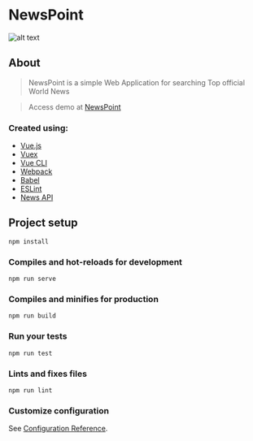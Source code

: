 # NewsPoint 
![alt text](https://raw.githubusercontent.com/polina-krukovich/vue-news-app/master/src/assets/logo_readme.png)

## About

> NewsPoint is a simple Web Application for searching Top official World News

> Access demo at [NewsPoint](https://polina-krukovich.github.io/vue-news-app/)

### Created using:
 - [Vue.js](https://vuejs.org/)
 - [Vuex](https://vuex.vuejs.org/)
 - [Vue CLI](https://cli.vuejs.org/)
 - [Webpack](https://webpack.js.org/)
 - [Babel](https://babeljs.io/)
 - [ESLint](https://eslint.org/)
 - [News API](https://newsapi.org/)

## Project setup
```
npm install
```

### Compiles and hot-reloads for development
```
npm run serve
```

### Compiles and minifies for production
```
npm run build
```

### Run your tests
```
npm run test
```

### Lints and fixes files
```
npm run lint
```

### Customize configuration
See [Configuration Reference](https://cli.vuejs.org/config/).
